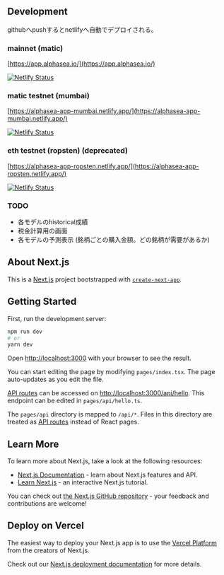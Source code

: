 ## Development

githubへpushするとnetlifyへ自動でデプロイされる。

### mainnet (matic)

[https://app.alphasea.io/](https://app.alphasea.io/)

[![Netlify Status](https://api.netlify.com/api/v1/badges/eb017cca-ae39-4a77-a6dc-d27e0de9d611/deploy-status)](https://app.netlify.com/sites/alphasea-app/deploys)

### matic testnet (mumbai)

[https://alphasea-app-mumbai.netlify.app/](https://alphasea-app-mumbai.netlify.app/)

[![Netlify Status](https://api.netlify.com/api/v1/badges/012ca611-625e-4bb3-890d-f0ac01f6ff46/deploy-status)](https://app.netlify.com/sites/alphasea-app-mumbai/deploys)

### eth testnet (ropsten) (deprecated)

[https://alphasea-app-ropsten.netlify.app/](https://alphasea-app-ropsten.netlify.app/)

[![Netlify Status](https://api.netlify.com/api/v1/badges/6a31ae17-e8f9-4d2e-bf32-14473643eb60/deploy-status)](https://app.netlify.com/sites/alphasea-app-ropsten/deploys)

### TODO

- 各モデルのhistorical成績
- 税金計算用の画面
- 各モデルの予測表示 (銘柄ごとの購入金額。どの銘柄が需要があるか)

## About Next.js

This is a [Next.js](https://nextjs.org/) project bootstrapped with [`create-next-app`](https://github.com/vercel/next.js/tree/canary/packages/create-next-app).

## Getting Started

First, run the development server:

```bash
npm run dev
# or
yarn dev
```

Open [http://localhost:3000](http://localhost:3000) with your browser to see the result.

You can start editing the page by modifying `pages/index.tsx`. The page auto-updates as you edit the file.

[API routes](https://nextjs.org/docs/api-routes/introduction) can be accessed on [http://localhost:3000/api/hello](http://localhost:3000/api/hello). This endpoint can be edited in `pages/api/hello.ts`.

The `pages/api` directory is mapped to `/api/*`. Files in this directory are treated as [API routes](https://nextjs.org/docs/api-routes/introduction) instead of React pages.

## Learn More

To learn more about Next.js, take a look at the following resources:

- [Next.js Documentation](https://nextjs.org/docs) - learn about Next.js features and API.
- [Learn Next.js](https://nextjs.org/learn) - an interactive Next.js tutorial.

You can check out [the Next.js GitHub repository](https://github.com/vercel/next.js/) - your feedback and contributions are welcome!

## Deploy on Vercel

The easiest way to deploy your Next.js app is to use the [Vercel Platform](https://vercel.com/new?utm_medium=default-template&filter=next.js&utm_source=create-next-app&utm_campaign=create-next-app-readme) from the creators of Next.js.

Check out our [Next.js deployment documentation](https://nextjs.org/docs/deployment) for more details.
